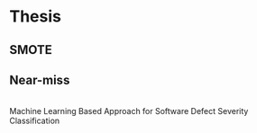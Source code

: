 # Thesis
## SMOTE
## Near-miss
<br>
Machine Learning Based Approach for Software Defect Severity Classification
